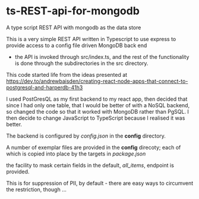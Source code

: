 # ts-REST-api-for-mongodb
A type script REST API with mongodb as the data store

This is a very simple REST API written in Typescript to use express to provide access to a config file driven MongoDB back end
- the API is invoked through src/index.ts, and the rest of the functionality is done through the subdirectories in the src directory.

This code started life from the ideas presented at https://dev.to/andrewbaisden/creating-react-node-apps-that-connect-to-postgresql-and-harperdb-41h3

I used PostGresQL as my first backend to my react app, then decided that since I had only one table, that I would be better of with a NoSQL backend, so
changed the code so that it worked with MongoDB rather than PgSQL. I then decide to change JavaScript to TypeScript because I realised it was better.

The backend is configured by <em>config.json</em> in the <strong>config</strong> directory.

A number of exemplar files are provided in the <strong>config</strong> direcoty; each of which is copied into place by the targets in <em>package.json</em>

the facility to mask certain fields in the default, <em>all_items</em>, endpoint is provided.

This is for suppression of PII, by default - there are easy ways to circumvent the restriction, though ...
